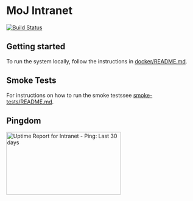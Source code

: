 # MoJ Intranet

[![Build
Status](https://travis-ci.org/ministryofjustice/intranet.svg?branch=master)](https://travis-ci.org/ministryofjustice/intranet)

## Getting started

To run the system locally, follow the instructions in
[docker/README.md](docker/README.md).

## Smoke Tests

For instructions on how to run the smoke testssee
[smoke-tests/README.md](smoke-tests/README.md).

## Pingdom

<a href="http://www.pingdom.com"><img
src="https://share.pingdom.com/banners/47a63455" alt="Uptime Report for
Intranet - Ping: Last 30 days" title="Uptime Report for Intranet - Ping:
Last 30 days" width="300" height="165" /></a>
